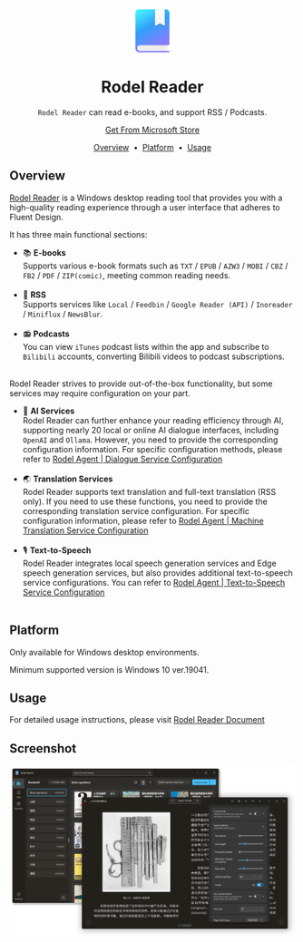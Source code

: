 <p align="center">
  <img src="assets/logo.svg" width="80" alt="Rodel Reader logo" />
</p>

<div align="center">

# Rodel Reader

`Rodel Reader` can read e-books, and support RSS / Podcasts.

<p align="center">
    <a title="Get From Microsoft Store" href="https://apps.microsoft.com/detail/9PFZCKRHW0BC?launch=true&mode=full" target="_blank">
    Get From Microsoft Store
    </a>
</p>

</div>
<p align="center">
<a href="#overview">Overview</a> &nbsp;&bull;&nbsp;
<a href="#platform">Platform</a> &nbsp;&bull;&nbsp;
<a href="#usage">Usage</a>
</p>

## Overview

[Rodel Reader](https://apps.microsoft.com/detail/9PFZCKRHW0BC) is a Windows desktop reading tool that provides you with a high-quality reading experience through a user interface that adheres to Fluent Design.

It has three main functional sections:

- 📚 **E-books**  
  Supports various e-book formats such as `TXT` / `EPUB` / `AZW3` / `MOBI` / `CBZ` / `FB2` / `PDF` / `ZIP(comic)`, meeting common reading needs.<br/><br/>
- 📰 **RSS**  
  Supports services like `Local` / `Feedbin` / `Google Reader (API)` / `Inoreader` / `Miniflux` / `NewsBlur`.<br/><br/>
- 📻 **Podcasts**  
  You can view `iTunes` podcast lists within the app and subscribe to `Bilibili` accounts, converting Bilibili videos to podcast subscriptions.<br/><br/>

Rodel Reader strives to provide out-of-the-box functionality, but some services may require configuration on your part.

- 🤖 **AI Services**  
  Rodel Reader can further enhance your reading efficiency through AI, supporting nearly 20 local or online AI dialogue interfaces, including `OpenAI` and `Ollama`. However, you need to provide the corresponding configuration information. For specific configuration methods, please refer to [Rodel Agent | Dialogue Service Configuration](https://agent.richasy.net/en/chat-config)<br/><br/>
- 🌏 **Translation Services**  
  Rodel Reader supports text translation and full-text translation (RSS only). If you need to use these functions, you need to provide the corresponding translation service configuration. For specific configuration information, please refer to [Rodel Agent | Machine Translation Service Configuration](https://agent.richasy.net/en/translate-config)<br/><br/>
- 🎙️ **Text-to-Speech**  
  Rodel Reader integrates local speech generation services and Edge speech generation services, but also provides additional text-to-speech service configurations. You can refer to [Rodel Agent | Text-to-Speech Service Configuration](https://agent.richasy.net/en/tts-config)<br/><br/>

## Platform

Only available for Windows desktop environments.

Minimum supported version is Windows 10 ver.19041.

## Usage

For detailed usage instructions, please visit [Rodel Reader Document](https://reader.richasy.net/en/)

## Screenshot

![Screenshot](./assets/screenshot.png)

